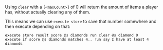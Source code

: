 Using `clear` with a `[<maxCount>]` of 0 will return the amount of items a player has, without actually clearing any of them.

This means we can use `execute store` to save that number somewhere and then execute depending on that:

```mcfunction
execute store result score @s diamonds run clear @s diamond 0
execute if score @s diamonds matches 4.. run say I have at least 4 diamonds
```
